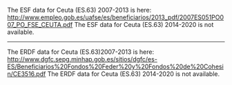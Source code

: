 The ESF data for Ceuta (ES.63) 2007-2013 is here: http://www.empleo.gob.es/uafse/es/beneficiarios/2013_pdf/2007ES051PO007_PO_FSE_CEUTA.pdf
The ESF data for Ceuta (ES.63) 2014-2020 is not available.

----

The ERDF data for Ceuta (ES.63)2007-2013 is here: http://www.dgfc.sepg.minhap.gob.es/sitios/dgfc/es-ES/Beneficiarios%20Fondos%20Feder%20y%20Fondos%20de%20Cohesin/CE3516.pdf
The ERDF data for Ceuta (ES.63) 2014-2020 is not available.
